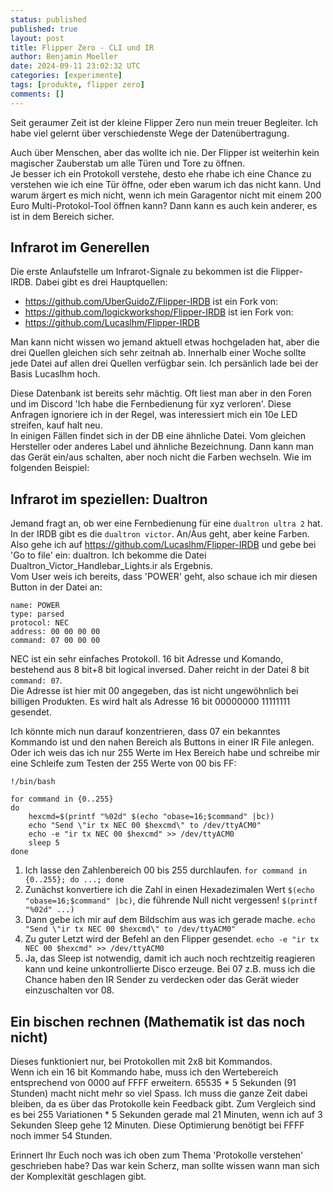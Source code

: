 ```yaml
---
status: published
published: true
layout: post
title: Flipper Zero - CLI und IR
author: Benjamin Moeller
date: 2024-09-11 23:02:32 UTC
categories: [experimente]
tags: [produkte, flipper zero]
comments: []
---
```


Seit geraumer Zeit ist der kleine Flipper Zero nun mein treuer Begleiter. Ich habe viel gelernt über verschiedenste Wege der Datenübertragung.  

Auch über Menschen, aber das wollte ich nie. Der Flipper ist weiterhin kein magischer Zauberstab um alle Türen und Tore zu öffnen.  
Je besser ich ein Protokoll verstehe, desto ehe rhabe ich eine Chance zu verstehen wie ich eine Tür öffne, oder eben warum ich das nicht kann. Und warum ärgert es mich nicht, wenn ich mein Garagentor nicht mit einem 200 Euro Multi-Protokol-Tool öffnen kann? Dann kann es auch kein anderer, es ist in dem Bereich sicher.  

## Infrarot im Generellen

Die erste Anlaufstelle um Infrarot-Signale zu bekommen ist die Flipper-IRDB. Dabei gibt es drei Hauptquellen:
- https://github.com/UberGuidoZ/Flipper-IRDB ist ein Fork von:
- https://github.com/logickworkshop/Flipper-IRDB ist ien Fork von:
- https://github.com/Lucaslhm/Flipper-IRDB

Man kann nicht wissen wo jemand aktuell etwas hochgeladen hat, aber die drei Quellen gleichen sich sehr zeitnah ab. Innerhalb einer Woche sollte jede Datei auf allen drei Quellen verfügbar sein. Ich persänlich lade bei der Basis Lucaslhm hoch.  

Diese Datenbank ist bereits sehr mächtig. Oft liest man aber in den Foren und im Discord 'Ich habe die Fernbedienung für xyz verloren'. Diese Anfragen ignoriere ich in der Regel, was interessiert mich ein 10e LED streifen, kauf halt neu.  
In einigen Fällen findet sich in der DB eine ähnliche Datei. Vom gleichen Hersteller oder anderes Label und ähnliche Bezeichnung. Dann kann man das Gerät ein/aus schalten, aber noch nicht die Farben wechseln. Wie im folgenden Beispiel:  

## Infrarot im speziellen: Dualtron

Jemand fragt an, ob wer eine Fernbedienung für eine `dualtron ultra 2` hat. In der IRDB gibt es die `dualtron victor`. An/Aus geht, aber keine Farben.  
Also gehe ich auf https://github.com/Lucaslhm/Flipper-IRDB und gebe bei 'Go to file' ein: dualtron. Ich bekomme die Datei Dualtron\_Victor\_Handlebar\_Lights.ir als Ergebnis.  
Vom User weis ich bereits, dass 'POWER' geht, also schaue ich mir diesen Button in der Datei an:  

```
name: POWER
type: parsed
protocol: NEC
address: 00 00 00 00
command: 07 00 00 00
```

NEC ist ein sehr einfaches Protokoll. 16 bit Adresse und Komando, bestehend aus 8 bit+8 bit logical inversed. Daher reicht in der Datei 8 bit `command: 07`.  
Die Adresse ist hier mit 00 angegeben, das ist nicht ungewöhnlich bei billigen Produkten. Es wird halt als Adresse 16 bit 00000000 11111111 gesendet.

Ich könnte mich nun darauf konzentrieren, dass 07 ein bekanntes Kommando ist und den nahen Bereich als Buttons in einer IR File anlegen.  
Oder ich weis das ich nur 255 Werte im Hex Bereich habe und schreibe mir eine Schleife zum Testen der 255 Werte von 00 bis FF:  

```
!/bin/bash

for command in {0..255}
do
    hexcmd=$(printf "%02d" $(echo "obase=16;$command" |bc)) 
    echo "Send \"ir tx NEC 00 $hexcmd\" to /dev/ttyACM0"
    echo -e "ir tx NEC 00 $hexcmd" >> /dev/ttyACM0
    sleep 5
done
```

1. Ich lasse den Zahlenbereich 00 bis 255 durchlaufen.  `for command in {0..255}; do ...; done`
1. Zunächst konvertiere ich die Zahl in einen Hexadezimalen Wert `$(echo "obase=16;$command" |bc)`, die führende Null nicht vergessen! `$(printf "%02d" ...)`  
1. Dann gebe ich mir auf dem Bildschim aus was ich gerade mache. `echo "Send \"ir tx NEC 00 $hexcmd\" to /dev/ttyACM0"` 
1. Zu guter Letzt wird der Befehl an den Flipper gesendet. `echo -e "ir tx NEC 00 $hexcmd" >> /dev/ttyACM0` 
1. Ja, das Sleep ist notwendig, damit ich auch noch rechtzeitig reagieren kann und keine unkontrollierte Disco erzeuge. Bei 07 z.B. muss ich die Chance haben den IR Sender zu verdecken oder das Gerät wieder einzuschalten vor 08.  

## Ein bischen rechnen (Mathematik ist das noch nicht)

Dieses funktioniert nur, bei Protokollen mit 2x8 bit Kommandos.  
Wenn ich ein 16 bit Kommando habe, muss ich den Wertebereich entsprechend von 0000 auf FFFF erweitern. 65535 * 5 Sekunden (91 Stunden) macht nicht mehr so viel Spass. Ich muss die ganze Zeit dabei bleiben, da es über das Protokolle kein Feedback gibt. Zum Vergleich sind es bei 255 Variationen * 5 Sekunden gerade mal 21 Minuten, wenn ich auf 3 Sekunden Sleep gehe 12 Minuten. Diese Optimierung benötigt bei FFFF noch immer 54 Stunden.  

Erinnert Ihr Euch noch was ich oben zum Thema 'Protokolle verstehen' geschrieben habe? Das war kein Scherz, man sollte wissen wann man sich der Komplexität geschlagen gibt.  
